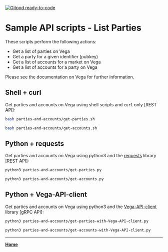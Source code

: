[![Gitpod ready-to-code](https://img.shields.io/badge/Gitpod-ready--to--code-blue?logo=gitpod)](https://gitpod.io/#https://github.com/vegaprotocol/sample-api-scripts)

# Sample API scripts - List Parties

These scripts perform the following actions:

- Get a list of parties on Vega
- Get a party for a given identifier (pubkey)
- Get a list of accounts for a market on Vega
- Get a list of accounts for a party on Vega

Please see the documentation on Vega for further information.

## Shell + curl

Get parties and accounts on Vega using shell scripts and `curl` only [REST API]:

```bash
bash parties-and-accounts/get-parties.sh
```

```bash
bash parties-and-accounts/get-accounts.sh
```

## Python + requests

Get parties and accounts on Vega using python3 and the [requests](https://pypi.org/project/requests/) library [REST API]:

```bash
python3 parties-and-accounts/get-parties.py
```

```bash
python3 parties-and-accounts/get-accounts.py
```

## Python + Vega-API-client

Get parties and accounts on Vega using python3 and the [Vega-API-client](https://pypi.org/project/Vega-API-client/) library [gRPC API]:

```bash
python3 parties-and-accounts/get-parties-with-Vega-API-client.py
```

```bash
python3 parties-and-accounts/get-accounts-with-Vega-API-client.py
```

---

**[Home](../README.md)**
 
